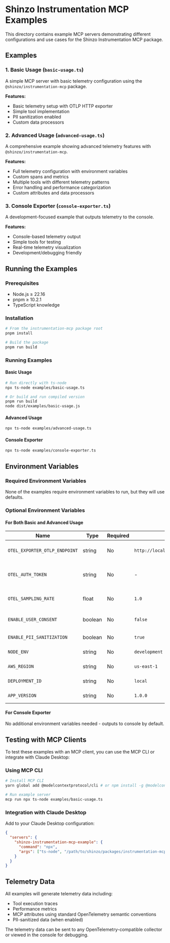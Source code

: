 # Shinzo Instrumentation MCP Examples

This directory contains example MCP servers demonstrating different configurations and use cases for the Shinzo Instrumentation MCP package.

## Examples

### 1. Basic Usage (`basic-usage.ts`)
A simple MCP server with basic telemetry configuration using the `@shinzo/instrumentation-mcp` package.

**Features:**
- Basic telemetry setup with OTLP HTTP exporter
- Simple tool implementation
- PII sanitization enabled
- Custom data processors

### 2. Advanced Usage (`advanced-usage.ts`)
A comprehensive example showing advanced telemetry features with `@shinzo/instrumentation-mcp`.

**Features:**
- Full telemetry configuration with environment variables
- Custom spans and metrics
- Multiple tools with different telemetry patterns
- Error handling and performance categorization
- Custom attributes and data processors

### 3. Console Exporter (`console-exporter.ts`)
A development-focused example that outputs telemetry to the console.

**Features:**
- Console-based telemetry output
- Simple tools for testing
- Real-time telemetry visualization
- Development/debugging friendly

## Running the Examples

### Prerequisites
- Node.js ≥ 22.16
- pnpm ≥ 10.2.1
- TypeScript knowledge

### Installation
```bash
# From the instrumentation-mcp package root
pnpm install

# Build the package
pnpm run build
```

### Running Examples

#### Basic Usage
```bash
# Run directly with ts-node
npx ts-node examples/basic-usage.ts

# Or build and run compiled version
pnpm run build
node dist/examples/basic-usage.js
```

#### Advanced Usage
```bash
npx ts-node examples/advanced-usage.ts
```

#### Console Exporter
```bash
npx ts-node examples/console-exporter.ts
```

## Environment Variables

### Required Environment Variables
None of the examples require environment variables to run, but they will use defaults.

### Optional Environment Variables

#### For Both Basic and Advanced Usage

| Name | Type | Required | Default | Description |
|------|------|----------|---------|-------------|
| `OTEL_EXPORTER_OTLP_ENDPOINT` | string | No | `http://localhost:4318/v1/traces` | OpenTelemetry collector endpoint |
| `OTEL_AUTH_TOKEN` | string | No | - | Bearer token for OTLP endpoint authentication |
| `OTEL_SAMPLING_RATE` | float | No | `1.0` | Sampling rate as float (0.0 to 1.0) |
| `ENABLE_USER_CONSENT` | boolean | No | `false` | Enable user consent checking |
| `ENABLE_PII_SANITIZATION` | boolean | No | `true` | Enable PII sanitization |
| `NODE_ENV` | string | No | `development` | Environment identifier |
| `AWS_REGION` | string | No | `us-east-1` | AWS region identifier |
| `DEPLOYMENT_ID` | string | No | `local` | Deployment identifier |
| `APP_VERSION` | string | No | `1.0.0` | Application version |

#### For Console Exporter
No additional environment variables needed - outputs to console by default.

## Testing with MCP Clients

To test these examples with an MCP client, you can use the MCP CLI or integrate with Claude Desktop:

### Using MCP CLI
```bash
# Install MCP CLI
yarn global add @modelcontextprotocol/cli # or npm install -g @modelcontextprotocol/cli

# Run example server
mcp run npx ts-node examples/basic-usage.ts
```

### Integration with Claude Desktop
Add to your Claude Desktop configuration:
```json
{
  "servers": {
    "shinzo-instrumentation-mcp-example": {
      "command": "npx",
      "args": ["ts-node", "/path/to/shinzo/packages/instrumentation-mcp/examples/basic-usage.ts"]
    }
  }
}
```

## Telemetry Data

All examples will generate telemetry data including:
- Tool execution traces
- Performance metrics
- MCP attributes using standard OpenTelemetry semantic conventions
- PII-sanitized data (when enabled)

The telemetry data can be sent to any OpenTelemetry-compatible collector or viewed in the console for debugging.
